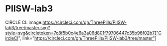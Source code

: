 # PIISW-lab3

CIRCLE CI:
image:https://circleci.com/gh/ThreePills/PIISW-lab3/tree/master.svg?style=svg&circletoken=7c8f5b0c4e6a3a06d801f79706447c35b96f02b7["CircleCI", link="https://circleci.com/gh/ThreePills/PIISW-lab3/tree/master"]

